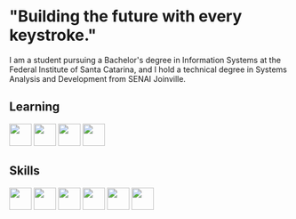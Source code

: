 
# **"Building the future with every keystroke."**
I am a student pursuing a Bachelor's degree in Information Systems at the Federal Institute of Santa Catarina, and I hold a technical degree in Systems Analysis and Development from SENAI Joinville.
## Learning
<div style="display: inline_block"<br>
<img src="https://cdn.jsdelivr.net/gh/devicons/devicon@latest/icons/typescript/typescript-original.svg" width = 40px/> 
<img src="https://cdn.jsdelivr.net/gh/devicons/devicon@latest/icons/java/java-original.svg" width = 40px/>
<img src="https://cdn.jsdelivr.net/gh/devicons/devicon@latest/icons/python/python-original.svg" width = 40px/>
<img src="https://cdn.jsdelivr.net/gh/devicons/devicon@latest/icons/django/django-plain.svg" width=40px/>
          

## Skills
<div style="display: inline_block"<br>
<img src="https://cdn.jsdelivr.net/gh/devicons/devicon@latest/icons/php/php-original.svg" width = 40px/>
<img src="https://cdn.jsdelivr.net/gh/devicons/devicon@latest/icons/html5/html5-original.svg" width = 40px/>
<img src="https://cdn.jsdelivr.net/gh/devicons/devicon@latest/icons/css3/css3-original.svg" width = 40px/>
<img src="https://cdn.jsdelivr.net/gh/devicons/devicon@latest/icons/javascript/javascript-original.svg" width = 40px/>
<img src="https://cdn.jsdelivr.net/gh/devicons/devicon@latest/icons/vuejs/vuejs-original.svg" width = 40px/>
<img src="https://cdn.jsdelivr.net/gh/devicons/devicon@latest/icons/mysql/mysql-original.svg" width = 40px/>
          
